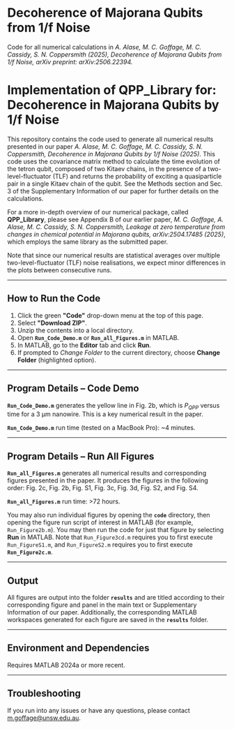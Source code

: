 # Decoherence of Majorana Qubits from 1/f Noise

Code for all numerical calculations in *A. Alase, M. C. Goffage, M. C. Cassidy, S. N. Coppersmith (2025), Decoherence of Majorana Qubits from 1/f Noise, arXiv preprint: arXiv:2506.22394.*

# Implementation of QPP_Library for: Decoherence in Majorana Qubits by 1/f Noise

This repository contains the code used to generate all numerical results presented in our paper *A. Alase, M. C. Goffage, M. C. Cassidy, S. N. Coppersmith, Decoherence in Majorana Qubits by 1/f Noise (2025)*. This code uses the covariance matrix method to calculate the time evolution of the tetron qubit, composed of two Kitaev chains, in the presence of a two-level-fluctuator (TLF) and returns the probability of exciting a quasiparticle pair in a single Kitaev chain of the qubit. See the Methods section and Sec. 3 of the Supplementary Information of our paper for further details on the calculations.  

For a more in-depth overview of our numerical package, called **QPP_Library**, please see Appendix B of our earlier paper, *M. C. Goffage, A. Alase, M. C. Cassidy, S. N. Coppersmith, Leakage at zero temperature from changes in chemical potential in Majorana qubits, arXiv:2504.17485 (2025)*, which employs the same library as the submitted paper.  

Note that since our numerical results are statistical averages over multiple two-level-fluctuator (TLF) noise realisations, we expect minor differences in the plots between consecutive runs.  

---

## How to Run the Code
1. Click the green **"Code"** drop-down menu at the top of this page.  
2. Select **"Download ZIP"**.  
3. Unzip the contents into a local directory.  
4. Open **`Run_Code_Demo.m`** or **`Run_all_Figures.m`** in MATLAB.  
5. In MATLAB, go to the **Editor** tab and click **Run**.  
6. If prompted to *Change Folder* to the current directory, choose **Change Folder** (highlighted option).  

---

## Program Details – Code Demo
**`Run_Code_Demo.m`** generates the yellow line in Fig. 2b, which is $P_{QPP}$ versus time for a 3 µm nanowire. This is a key numerical result in the paper.  

**`Run_Code_Demo.m`** run time (tested on a MacBook Pro): ~4 minutes.

---

## Program Details – Run All Figures
**`Run_all_Figures.m`** generates all numerical results and corresponding figures presented in the paper. It produces the figures in the following order: Fig. 2c, Fig. 2b, Fig. S1, Fig. 3c, Fig. 3d, Fig. S2, and Fig. S4.  

**`Run_all_Figures.m`** run time: >72 hours.  

You may also run individual figures by opening the **`code`** directory, then opening the figure run script of interest in MATLAB (for example, `Run_Figure2b.m`). You may then run the code for just that figure by selecting **Run** in MATLAB. Note that `Run_Figure3cd.m` requires you to first execute `Run_FigureS1.m`, and `Run_FigureS2.m` requires you to first execute **`Run_Figure2c.m`**.  

---

## Output
All figures are output into the folder **`results`** and are titled according to their corresponding figure and panel in the main text or Supplementary Information of our paper. Additionally, the corresponding MATLAB workspaces generated for each figure are saved in the **`results`** folder.  

---

## Environment and Dependencies
Requires MATLAB 2024a or more recent.  

---

## Troubleshooting
If you run into any issues or have any questions, please contact m.goffage@unsw.edu.au.  
